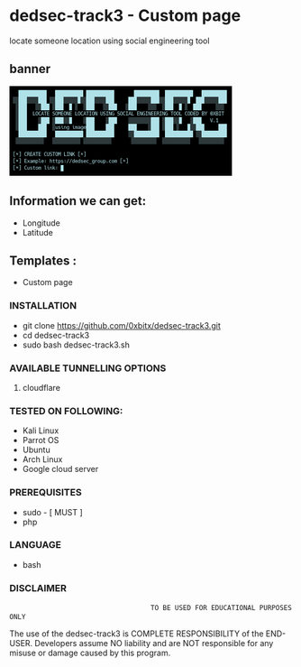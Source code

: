 # dedsec-track3 - Custom page
locate someone location using social engineering tool 

## banner
![1](https://github.com/0xbitx/dedsec-track3/blob/master/banner.png)

## Information we can get:
* Longitude
* Latitude
## Templates : 
* Custom page

### INSTALLATION
* git clone https://github.com/0xbitx/dedsec-track3.git
* cd dedsec-track3
* sudo bash dedsec-track3.sh

### AVAILABLE TUNNELLING OPTIONS
1. cloudflare
### TESTED ON FOLLOWING:
* Kali Linux
* Parrot OS
* Ubuntu
* Arch Linux
* Google cloud server
### PREREQUISITES
* sudo - [ MUST ]
* php
### LANGUAGE 
* bash

### DISCLAIMER
                                       TO BE USED FOR EDUCATIONAL PURPOSES ONLY

The use of the dedsec-track3 is COMPLETE RESPONSIBILITY of the END-USER. Developers assume NO liability and are NOT responsible for any misuse or damage caused by this program. 
